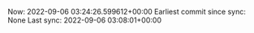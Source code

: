 Now: 2022-09-06 03:24:26.599612+00:00 Earliest commit since sync: None Last sync: 2022-09-06 03:08:01+00:00

